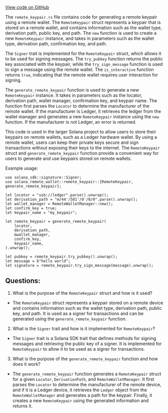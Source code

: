 [View code on GitHub](https://github.com/solana-labs/solana/blob/master/remote-wallet/src/remote_keypair.rs)

The `remote_keypair.rs` file contains code for generating a remote keypair using a remote wallet. The `RemoteKeypair` struct represents a keypair that is stored on a remote wallet, and contains information such as the wallet type, derivation path, public key, and path. The `new` function is used to create a new `RemoteKeypair` instance, and takes in parameters such as the wallet type, derivation path, confirmation key, and path. 

The `Signer` trait is implemented for the `RemoteKeypair` struct, which allows it to be used for signing messages. The `try_pubkey` function returns the public key associated with the keypair, while the `try_sign_message` function is used to sign a message using the remote wallet. The `is_interactive` function returns `true`, indicating that the remote wallet requires user interaction for signing.

The `generate_remote_keypair` function is used to generate a new `RemoteKeypair` instance. It takes in parameters such as the locator, derivation path, wallet manager, confirmation key, and keypair name. The function first parses the `Locator` to determine the manufacturer of the remote wallet. If the manufacturer is Ledger, it retrieves the ledger from the wallet manager and generates a new `RemoteKeypair` instance using the `new` function. If the manufacturer is not Ledger, an error is returned.

This code is used in the larger Solana project to allow users to store their keypairs on remote wallets, such as a Ledger hardware wallet. By using a remote wallet, users can keep their private keys secure and sign transactions without exposing their keys to the internet. The `RemoteKeypair` struct and `generate_remote_keypair` function provide a convenient way for users to generate and use keypairs stored on remote wallets. 

Example usage:

```
use solana_sdk::signature::Signer;
use solana_remote_wallet::remote_keypair::{RemoteKeypair, generate_remote_keypair};

let locator = "usb://ledger".parse().unwrap();
let derivation_path = "m/44'/501'/0'/0/0".parse().unwrap();
let wallet_manager = RemoteWalletManager::new();
let confirm_key = true;
let keypair_name = "my_keypair";

let remote_keypair = generate_remote_keypair(
    locator,
    derivation_path,
    &wallet_manager,
    confirm_key,
    keypair_name,
).unwrap();

let pubkey = remote_keypair.try_pubkey().unwrap();
let message = b"hello world";
let signature = remote_keypair.try_sign_message(message).unwrap();
```
## Questions: 
 1. What is the purpose of the `RemoteKeypair` struct and how is it used?
- The `RemoteKeypair` struct represents a keypair stored on a remote device and contains information such as the wallet type, derivation path, public key, and path. It is used as a signer for transactions and can be generated using the `generate_remote_keypair` function.

2. What is the `Signer` trait and how is it implemented for `RemoteKeypair`?
- The `Signer` trait is a Solana SDK trait that defines methods for signing messages and retrieving the public key of a signer. It is implemented for `RemoteKeypair` to allow it to be used as a signer for transactions.

3. What is the purpose of the `generate_remote_keypair` function and how does it work?
- The `generate_remote_keypair` function generates a `RemoteKeypair` struct for a given `Locator`, `DerivationPath`, and `RemoteWalletManager`. It first parses the `Locator` to determine the manufacturer of the remote device, and if it is a Ledger device, it retrieves the `Ledger` object from the `RemoteWalletManager` and generates a path for the keypair. Finally, it creates a new `RemoteKeypair` using the generated information and returns it.